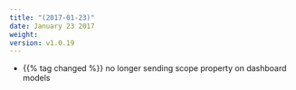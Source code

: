 ```yaml
---
title: "(2017-01-23)"
date: January 23 2017
weight:
version: v1.0.19
---
```


- {{% tag changed %}} no longer sending scope property on dashboard models
